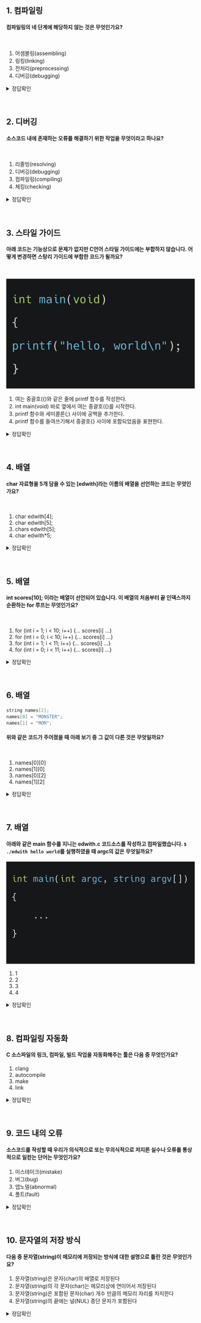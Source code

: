 ## 1. 컴파일링

#### 컴파일링의 네 단계에 해당하지 않는 것은 무엇인가요?
<br>
<ol>
    <li>어셈블링(assembling)</li>
    <li>링킹(linking)</li>
    <li>전처리(preprocessing)</li>
    <li>디버깅(debugging)</li>
</ol>

<details>
<summary>정답확인</summary>
(4) 디버깅(debugging)
</details>

<br>
<br>

## 2. 디버깅

#### 소스코드 내에 존재하는 오류를 해결하기 위한 작업을 무엇이라고 하나요?
<br>
<ol>
    <li>리졸빙(resolving)</li>
    <li>디버깅(debugging)</li>
    <li>컴파일링(compiling)</li>
    <li>체킹(checking)</li>
</ol>


<details>
<summary>정답확인</summary>
(2) 디버깅(debugging)
</details>

<br>
<br>

## 3. 스타일 가이드

#### 아래 코드는 기능상으로 문제가 없지만 C언어 스타일 가이드에는 부합하지 않습니다. 어떻게 변경하면 스탕리 가이드에 부합한 코드가 될까요?
<br>

![](img/img03/quiz3_3.png)

<ol>
    <li>여는 중괄호({)와 같은 줄에 printf 함수를 작성한다.</li>
    <li>int main(void) 바로 옆에서 여는 중괄호({)를 시작한다.</li>
    <li>printf 함수와 세미콜론(;) 사이에 공백을 추가한다.</li>
    <li>printf 함수를 들여쓰기해서 중괄호{} 사이에 포함되었음을 표현한다.</li>
</ol>


<details>
<summary>정답확인</summary>
(4) printf 함수를 들여쓰기해서 중괄호{} 사이에 포함되었음을 표현한다.
</details>

<br>
<br>

## 4. 배열

#### char 자료형을 5개 담을 수 있는 [edwith]라는 이름의 배열을 선언하는 코드는 무엇인가요?
<br>
<ol>
    <li>char edwith[4];</li>
    <li>char edwith[5];</li>
    <li>chars edwith[5];</li>
    <li>char edwith*5;</li>
</ol>


<details>
<summary>정답확인</summary>
(2) char edwith[5];
</details>

<br>
<br>

## 5. 배열

#### int scores[10]; 이라는 배열이 선언되어 있습니다. 이 배열의 처음부터 끝 인덱스까지 순환하는 for 루프는 무엇인가요?
<br>
<ol>
    <li>for (int i = 1; i < 10; i++) {... scores[i] ...}</li>
    <li>for (int i = 0; i < 10; i++) {... scores[i] ...}</li>
    <li>for (int i = 1; i < 11; i++) {... scores[i] ...}</li>
    <li>for (int i = 0; i < 11; i++) {... scores[i] ...}</li>
</ol>


<details>
<summary>정답확인</summary>
(2) for (int i = 0; i < 10; i++) {... scores[i] ...}
</details>

<br>
<br>

## 6. 배열

```c
string names[2];
names[0] = "MONSTER";
names[1] = "MOM";
```

#### 위와 같은 코드가 주어졌을 때 아래 보기 중 그 값이 다른 것은 무엇일까요?
<br>
<ol>
    <li>names[0][0]</li>
    <li>names[1][0]</li>
    <li>names[0][2]</li>
    <li>names[1][2]</li>
</ol>


<details>
<summary>정답확인</summary>
(3) names[0][2]
</details>

<br>
<br>

## 7. 배열

#### 아래와 같은 main 함수를 지니는 edwith.c 코드소스를 작성하고 컴파일했습니다. `$ ./edwith hello world`를 실행하였을 때 argc의 값은 무엇일까요?

![](img/img03/quiz3_7.png)

<ol>
    <li>1</li>
    <li>2</li>
    <li>3</li>
    <li>4</li>
</ol>


<details>
<summary>정답확인</summary>
(3) 3
</details>

<br>
<br>

## 8. 컴파일링 자동화

#### C 소스파일의 링크, 컴파일, 빌드 작업을 자동화해주는 툴은 다음 중 무엇인가요?

<ol>
    <li>clang</li>
    <li>autocompile</li>
    <li>make</li>
    <li>link</li>
</ol>


<details>
<summary>정답확인</summary>
(3) make
</details>

<br>
<br>

## 9. 코드 내의 오류 

#### 소스코드를 작성할 때 우리가 의식적으로 또는 무의식적으로 저지른 실수나 오류를 통상적으로 일컫는 단어는 무엇인가요?

<ol>
    <li>미스테이크(mistake)</li>
    <li>버그(bug)</li>
    <li>앱노멀(abnormal)</li>
    <li>폴트(fault)</li>
</ol>


<details>
<summary>정답확인</summary>
(2) 버그(bug)
</details>

<br>
<br>

## 10. 문자열의 저장 방식

#### 다음 중 문자열(string)이 메모리에 저장되는 방식에 대한 설명으로 틀린 것은 무엇인가요?

<ol>
    <li>문자열(string)은 문자(char)의 배열로 저장된다</li>
    <li>문자열(string)의 각 문자(char)는 메모리상에 연이어서 저장된다</li>
    <li>문자열(string)은 포함된 문자(char) 개수 만큼의 메모리 자리를 차지한다</li>
    <li>문자열(string)의 끝에는 널(NUL) 종단 문자가 포함된다</li>
</ol>


<details>
<summary>정답확인</summary>
(3) 문자열(string)은 포함된 문자(char) 개수 만큼의 메모리 자리를 차지한다
</details>
<br>